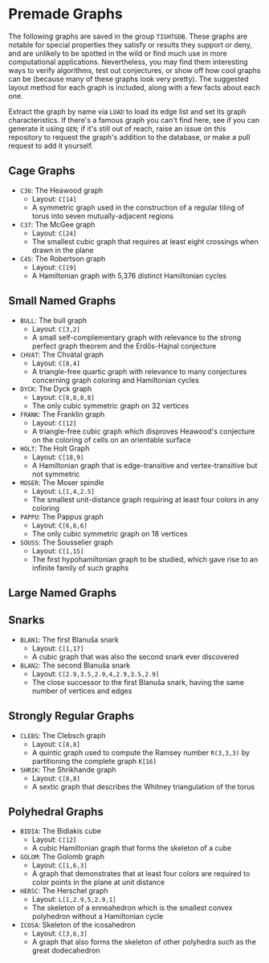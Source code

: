 # Premade Graphs

The following graphs are saved in the group `TIGHTGDB`. These graphs are notable for special properties they satisfy or results they support or deny, and are unlikely to be spotted in the wild or find much use in more computational applications. Nevertheless, you may find them interesting ways to verify algorithms, test out conjectures, or show off how cool graphs can be (because many of these graphs look very pretty). The suggested layout method for each graph is included, along with a few facts about each one.

Extract the graph by name via `LOAD` to load its edge list and set its graph characteristics. If there's a famous graph you can't find here, see if you can generate it using `GEN`; if it's still out of reach, raise an issue on this repository to request the graph's addition to the database, or make a pull request to add it yourself.

## Cage Graphs
* `C36`: The Heawood graph
  * Layout: `C[14]`
  * A symmetric graph used in the construction of a regular tiling of torus into seven mutually-adjacent regions
* `C37`: The McGee graph
  * Layout: `C[24]`
  * The smallest cubic graph that requires at least eight crossings when drawn in the plane
* `C45`: The Robertson graph
  * Layout: `C[19]`
  * A Hamiltonian graph with 5,376 distinct Hamiltonian cycles

## Small Named Graphs
* `BULL`: The bull graph
  * Layout: `C[3,2]`
  * A small self-complementary graph with relevance to the strong perfect graph theorem and the Erdős-Hajnal conjecture
* `CHVAT`: The Chvátal graph
  * Layout: `C[8,4]`
  * A triangle-free quartic graph with relevance to many conjectures concerning graph coloring and Hamiltonian cycles
* `DYCK`: The Dyck graph
  * Layout: `C[8,8,8,8]`
  * The only cubic symmetric graph on 32 vertices
* `FRANK`: The Franklin graph
  * Layout: `C[12]`
  * A triangle-free cubic graph which disproves Heawood's conjecture on the coloring of cells on an orientable surface
* `HOLT`: The Holt Graph
  * Layout: `C[18,9]`
  * A Hamiltonian graph that is edge-transitive and vertex-transitive but not symmetric
* `MOSER`: The Moser spindle
  * Layout: `L[1,4,2.5]`
  * The smallest unit-distance graph requiring at least four colors in any coloring
* `PAPPU`: The Pappus graph
  * Layout: `C[6,6,6]`
  * The only cubic symmetric graph on 18 vertices
* `SOUSS`: The Sousselier graph
  * Layout: `C[1,15]`
  * The first hypohamiltonian graph to be studied, which gave rise to an infinite family of such graphs

## Large Named Graphs

## Snarks
* `BLAN1`: The first Blanuša snark
  * Layout: `C[1,17]`
  * A cubic graph that was also the second snark ever discovered
* `BLAN2`: The second Blanuša snark
  * Layout: `C[2.9,3.5,2.9,4,2.9,3.5,2.9]`
  * The close successor to the first Blanuša snark, having the same number of vertices and edges

## Strongly Regular Graphs
* `CLEBS`: The Clebsch graph
  * Layout: `C[8,8]`
  * A quintic graph used to compute the Ramsey number `R(3,3,3)` by partitioning the complete graph `K[16]`
* `SHRIK`: The Shrikhande graph
  * Layout: `C[8,8]`
  * A sextic graph that describes the Whitney triangulation of the torus



## Polyhedral Graphs
* `BIDIA`: The Bidiakis cube
  * Layout: `C[12]`
  * A cubic Hamiltonian graph that forms the skeleton of a cube
* `GOLOM`: The Golomb graph
  * Layout: `C[1,6,3]`
  * A graph that demonstrates that at least four colors are required to color points in the plane at unit distance
* `HERSC`: The Herschel graph
  * Layout: `L[1,2.9,5,2.9,1]`
  * The skeleton of a enneahedron which is the smallest convex polyhedron without a Hamiltonian cycle
* `ICOSA`: Skeleton of the icosahedron
  * Layout: `C[3,6,3]`
  * A graph that also forms the skeleton of other polyhedra such as the great dodecahedron
